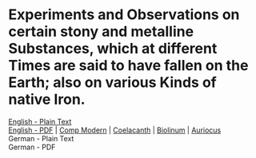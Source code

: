 # Experiments and Observations on certain stony and metalline Substances, which at different Times are said to have fallen on the Earth; also on various Kinds of native Iron.

[English - Plain Text](full-text-english.md)  
[English - PDF](https://cdn.solaranamnesis.com/Howard/howard_meteorites_1802_english.pdf) | [Comp Modern](https://cdn.solaranamnesis.com/Howard/howard_meteorites_1802_english_compmodern.pdf) | [Coelacanth](https://cdn.solaranamnesis.com/Howard/howard_meteorites_1802_english_coelacanth.pdf) | [Biolinum](https://cdn.solaranamnesis.com/Howard/howard_meteorites_1802_english_biolinum.pdf) | [Auriocus](https://cdn.solaranamnesis.com/Howard/howard_meteorites_1802_english_aurical.pdf)  
German - Plain Text  
German - PDF  
